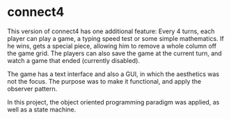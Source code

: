 # connect4
This version of connect4 has one additional feature: 
Every 4 turns, each player can play a game, a typing speed test or some simple mathematics. If he wins, gets a special piece, allowing him to remove a whole column off the game grid.
The players can also save the game at the current turn, and watch a game that ended (currently disabled).

The game has a text interface and also a GUI, in which the aesthetics was not the focus. The purpose was to make it functional, and apply the observer pattern.

In this project, the object oriented programming paradigm was applied, as well as a state machine.

